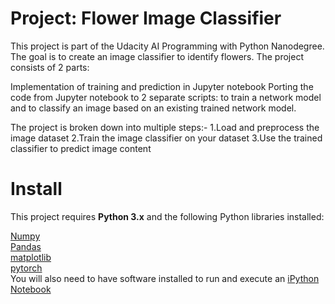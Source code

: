 # Project: Flower Image Classifier
This project is part of the Udacity AI Programming with Python Nanodegree. The goal is to create an image classifier to identify flowers. The project consists of 2 parts:

Implementation of training and prediction in Jupyter notebook
Porting the code from Jupyter notebook to 2 separate scripts: to train a network model and to classify an image based on an existing trained network model.

<p>
The project is broken down into multiple steps:-
1.Load and preprocess the image dataset
2.Train the image classifier on your dataset
3.Use the trained classifier to predict image content
</p>

# Install
This project requires <b>Python 3.x</b> and the following Python libraries installed:

[Numpy](http://www.numpy.org/)<br>
[Pandas](http://pandas.pydata.org/)<br>
[matplotlib](http://matplotlib.org/)<br>
[pytorch](https://pytorch.org/)<br>
You will also need to have software installed to run and execute an [iPython Notebook](http://ipython.org/notebook.html)

